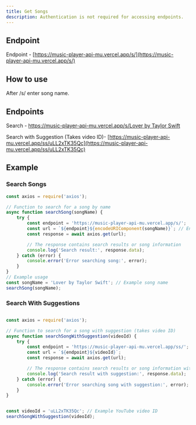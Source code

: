 ```yaml
---
title: Get Songs
description: Authentication is not required for accessing endpoints.
---
```


## Endpoint

Endpoint - [https://music-player-api-mu.vercel.app/s/](https://music-player-api-mu.vercel.app/s/)

## How to use

After /s/ enter song name.

## Endpoints

Search - [https://music-player-api-mu.vercel.app/s/Lover by Taylor Swift](https://music-player-api-mu.vercel.app/s/Lover%20by%20Taylor%20Swift)

Search with Suggestion (Takes video ID)- [https://music-player-api-mu.vercel.app/ss/uLL2xTK35Qc](https://music-player-api-mu.vercel.app/ss/uLL2xTK35Qc)

## Example

### Search Songs

```javascript
const axios = require('axios');

// Function to search for a song by name
async function searchSong(songName) {
    try {
        const endpoint = 'https://music-player-api-mu.vercel.app/s/';
        const url = `${endpoint}${encodeURIComponent(songName)}`; // Encode song name to handle spaces and special characters
        const response = await axios.get(url);

        // The response contains search results or song information
        console.log('Search result:', response.data);
    } catch (error) {
        console.error('Error searching song:', error);
    }
}
// Example usage
const songName = 'Lover by Taylor Swift'; // Example song name
searchSong(songName);
```

### Search With Suggestions

```javascript

const axios = require('axios');

// Function to search for a song with suggestion (takes video ID)
async function searchSongWithSuggestion(videoId) {
    try {
        const endpoint = 'https://music-player-api-mu.vercel.app/ss/';
        const url = `${endpoint}${videoId}`;
        const response = await axios.get(url);

        // The response contains search results or song information with suggestions
        console.log('Search result with suggestion:', response.data);
    } catch (error) {
        console.error('Error searching song with suggestion:', error);
    }
}


const videoId = 'uLL2xTK35Qc'; // Example YouTube video ID
searchSongWithSuggestion(videoId);

````
